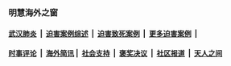 
### 明慧海外之窗

####  [武汉肺炎](indexes/365.md?t=07110201) &nbsp;|&nbsp;  [迫害案例综述](indexes/328.md?t=07110201) &nbsp;|&nbsp; [迫害致死案例](indexes/277.md?t=07110201)  &nbsp;|&nbsp; [更多迫害案例](indexes/81.md?t=07110201)  &nbsp;|&nbsp; 
####  [时事评论](indexes/19.md?t=07110201) &nbsp;|&nbsp; [海外简讯](indexes/245.md?t=07110201)&nbsp;|&nbsp;  [社会支持](indexes/140.md?t=07110201) &nbsp;|&nbsp; [褒奖决议](indexes/282.md?t=07110201) &nbsp;|&nbsp; [社区报道](indexes/91.md?t=07110201)  &nbsp;|&nbsp; [天人之间](indexes/78.md?t=07110201) 

